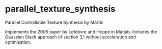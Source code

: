 # parallel_texture_synthesis
Parallel Controllable Texture Synthesis
by Martin

Implements the 2005 paper by Lefebvre and Hoppe in Matlab. Includes the Gaussian Stack approach of section 3.1 without acceleration and optimisation.
